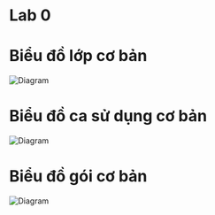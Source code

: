 # Lab 0

# Biểu đồ lớp cơ bản

![Diagram](https://www.planttext.com/api/plantuml/png/V96n2i8m48RtFCNHIOKEhaL4kmb515qSKnFqi4qWTnL4V3877ybNC5TKhA9B85_klloNt2xN2R4EtDILsbIQ2AODxto0am98mUdQPh3aW6xRWXBzsnvWQtaUQthzJvgZVuDdzR3dtkyVRaQkklBPCfztmD7gi6ZA2cbdJGRe-AbVIVFthMBufkke4IhzhoG5ba67uwz1jJ714dLKaKd-NXcNh1qbIWyUJNiQREqFza-1l4f4954A91x9RYo9dbcIOG9f2iaWQPips7Z76XqfDR7Eo2VT0G00__y30000)
# Biểu đồ ca sử dụng cơ bản

![Diagram](https://www.planttext.com/api/plantuml/png/UhzxlqDnIM9HIMbk3bTYSab-aO9FPb9HOb5cOfv2Oh623rJGDpKtARK89EBBnLLQd9gSM9ogeEHxRCF3tOlp58eFBqpEK0B9XZeR8gH3YXxkMemYQOIGF3BXI7DUkaBsuRqA9Hc75-HbA9Hb7bwL1rLeZ6JAuJMv2jcP3tVjpqKnouIBoqT1LnTi9PHX16C0vNnXShumEIZ36CO0Ad98pKi1-PoB2m000F__0m00)

# Biểu đồ gói cơ bản

![Diagram](https://www.planttext.com/api/plantuml/png/X5DBQiCm5Dph50-lseLp05D22jbaKH8mFO0Y2LVOabnz0gRjoRheaNg5IhAg-WVT6BzvqhoPUUZxy-jWBDRMYGxrcBIuOL0y6wQViFJ_WabRm1i281qs1a8dbW0bE5-SZXNKLdFP951YmMOGGASQBk_kAxWfJlymvUm4_41vo2CLNEOfE5IBCG0YoWjop98aQdnuBykH27amEpjholH5AyACyMHJQx6LfwfGhSn5z8YjTnY-IKlVOSBYzMq_5po473DtFzOhTYoKaxO2gjoro-IZsCIn732ABijz7b91uVTYYfdjaxpvdjB3zbPz8DIHYS2n_d-t9RmwB2stGmLSsYIPl33IrbQHTZkFslLznoTXcmIijXmRGvAt9FjL7TndIcy_iL6u3Z65nSvXjzl3HY3XQbJkivi_W7XZoU9FnxtxqmScQNW_2Fq0003__mC0)
